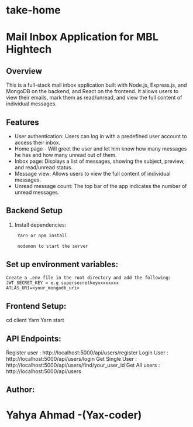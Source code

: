 # take-home

# Mail Inbox Application for MBL Hightech

## Overview
This is a full-stack mail inbox application built with Node.js, Express.js, and MongoDB on the backend, and React on the frontend. It allows users to view their emails, mark them as read/unread, and view the full content of individual messages.

## Features
- User authentication: Users can log in with a predefined user account to access their inbox.
- Home page - Will greet the user and let him know how many messages he has and how many unread out of them.
- Inbox page: Displays a list of messages, showing the subject, preview, and read/unread status.
- Message view: Allows users to view the full content of individual messages.
- Unread message count: The top bar of the app indicates the number of unread messages.

## Backend Setup
1. Install dependencies:
   ```bash
    Yarn or npm install

    nodemon to start the server

## Set up environment variables:
    Create a .env file in the root directory and add the following: 
    JWT_SECRET_KEY = e.g supersecretkeyxxxxxxxx 
    ATLAS_URI=<your_mongodb_uri>

## Frontend Setup:
   cd client
   Yarn
   Yarn start

## API Endpoints:
   Register user : http://localhost:5000/api/users/register
   Login User : http://localhost:5000/api/users/login
   Get Single User : http://localhost:5000/api/users/find/your_user_id
   Get All users : http://localhost:5000/api/users

## Author:
  # Yahya Ahmad -(Yax-coder)